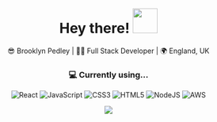 <div align="center">
<h1> Hey there! <img src="https://media.giphy.com/media/v1.Y2lkPTc5MGI3NjExOGpnbjZxejBkY2JqbHA5YTU5NG1oNjkzNDFpZDhlZzAyaXo4emVocyZlcD12MV9pbnRlcm5hbF9naWZfYnlfaWQmY3Q9cw/H8FP5CniGPbB4zFnRR/giphy.gif" width="50"></h1>
</div>

<div align="center">
😎 Brooklyn Pedley | 👩‍💻 Full Stack Developer | 🌍 England, UK
</div>

<div align="center">
<h3>💻 Currently using...</h3>

![React](https://img.shields.io/badge/react-%2320232a.svg?style=for-the-badge&logo=react&logoColor=%2361DAFB) ![JavaScript](https://img.shields.io/badge/javascript-%23323330.svg?style=for-the-badge&logo=javascript&logoColor=%23F7DF1E) ![CSS3](https://img.shields.io/badge/css3-%231572B6.svg?style=for-the-badge&logo=css3&logoColor=white) ![HTML5](https://img.shields.io/badge/html5-%23E34F26.svg?style=for-the-badge&logo=html5&logoColor=white) ![NodeJS](https://img.shields.io/badge/node.js-6DA55F?style=for-the-badge&logo=node.js&logoColor=white) ![AWS](https://img.shields.io/badge/AWS-545b64?style=for-the-badge&logo=amazonwebservices&logoColor=white)

</div>

<div align="center">
<img src="https://media.giphy.com/media/v1.Y2lkPTc5MGI3NjExejF5dzF6OTE0ZW11Yzc4bnl1ZHVlaDE4dWFmZnh1YWs2MGNid2ZqZSZlcD12MV9pbnRlcm5hbF9naWZfYnlfaWQmY3Q9Zw/3orieVXeNFRhdfdGYE/giphy.gif">
</div>
<!--
**BrooklynP/BrooklynP** is a ✨ _special_ ✨ repository because its `README.md` (this file) appears on your GitHub profile.

Here are some ideas to get you started:

- 🔭 I’m currently working on ...
- 🌱 I’m currently learning ...
- 👯 I’m looking to collaborate on ...
- 🤔 I’m looking for help with ...
- 💬 Ask me about ...
- 📫 How to reach me: ...
- 😄 Pronouns: ...
- ⚡ Fun fact: ...
-->
